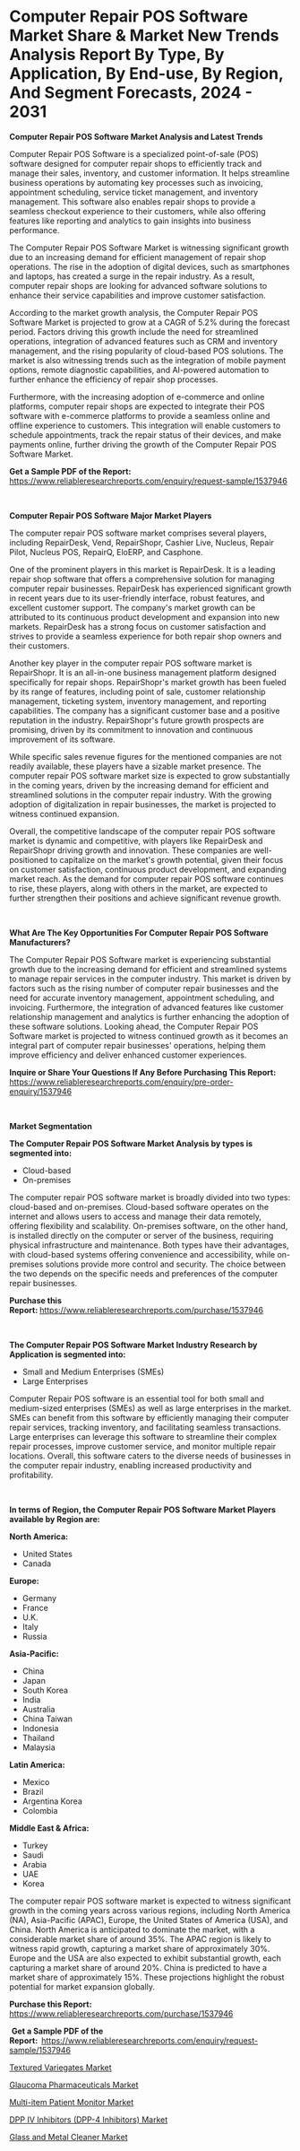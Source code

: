 <p><h1>Computer Repair POS Software Market Share & Market New Trends Analysis Report By Type, By Application, By End-use, By Region, And Segment Forecasts, 2024 - 2031</h1></p><p><strong>Computer Repair POS Software Market Analysis and Latest Trends</strong></p>
<p><p>Computer Repair POS Software is a specialized point-of-sale (POS) software designed for computer repair shops to efficiently track and manage their sales, inventory, and customer information. It helps streamline business operations by automating key processes such as invoicing, appointment scheduling, service ticket management, and inventory management. This software also enables repair shops to provide a seamless checkout experience to their customers, while also offering features like reporting and analytics to gain insights into business performance.</p><p>The Computer Repair POS Software Market is witnessing significant growth due to an increasing demand for efficient management of repair shop operations. The rise in the adoption of digital devices, such as smartphones and laptops, has created a surge in the repair industry. As a result, computer repair shops are looking for advanced software solutions to enhance their service capabilities and improve customer satisfaction.</p><p>According to the market growth analysis, the Computer Repair POS Software Market is projected to grow at a CAGR of 5.2% during the forecast period. Factors driving this growth include the need for streamlined operations, integration of advanced features such as CRM and inventory management, and the rising popularity of cloud-based POS solutions. The market is also witnessing trends such as the integration of mobile payment options, remote diagnostic capabilities, and AI-powered automation to further enhance the efficiency of repair shop processes.</p><p>Furthermore, with the increasing adoption of e-commerce and online platforms, computer repair shops are expected to integrate their POS software with e-commerce platforms to provide a seamless online and offline experience to customers. This integration will enable customers to schedule appointments, track the repair status of their devices, and make payments online, further driving the growth of the Computer Repair POS Software Market.</p></p>
<p><strong>Get a Sample PDF of the Report:&nbsp;</strong> <a href="https://www.reliableresearchreports.com/enquiry/request-sample/1537946">https://www.reliableresearchreports.com/enquiry/request-sample/1537946</a></p>
<p>&nbsp;</p>
<p><strong>Computer Repair POS Software Major Market Players</strong></p>
<p><p>The computer repair POS software market comprises several players, including RepairDesk, Vend, RepairShopr, Cashier Live, Nucleus, Repair Pilot, Nucleus POS, RepairQ, EloERP, and Casphone.</p><p>One of the prominent players in this market is RepairDesk. It is a leading repair shop software that offers a comprehensive solution for managing computer repair businesses. RepairDesk has experienced significant growth in recent years due to its user-friendly interface, robust features, and excellent customer support. The company's market growth can be attributed to its continuous product development and expansion into new markets. RepairDesk has a strong focus on customer satisfaction and strives to provide a seamless experience for both repair shop owners and their customers.</p><p>Another key player in the computer repair POS software market is RepairShopr. It is an all-in-one business management platform designed specifically for repair shops. RepairShopr's market growth has been fueled by its range of features, including point of sale, customer relationship management, ticketing system, inventory management, and reporting capabilities. The company has a significant customer base and a positive reputation in the industry. RepairShopr's future growth prospects are promising, driven by its commitment to innovation and continuous improvement of its software.</p><p>While specific sales revenue figures for the mentioned companies are not readily available, these players have a sizable market presence. The computer repair POS software market size is expected to grow substantially in the coming years, driven by the increasing demand for efficient and streamlined solutions in the computer repair industry. With the growing adoption of digitalization in repair businesses, the market is projected to witness continued expansion.</p><p>Overall, the competitive landscape of the computer repair POS software market is dynamic and competitive, with players like RepairDesk and RepairShopr driving growth and innovation. These companies are well-positioned to capitalize on the market's growth potential, given their focus on customer satisfaction, continuous product development, and expanding market reach. As the demand for computer repair POS software continues to rise, these players, along with others in the market, are expected to further strengthen their positions and achieve significant revenue growth.</p></p>
<p>&nbsp;</p>
<p><strong>What Are The Key Opportunities For Computer Repair POS Software Manufacturers?</strong></p>
<p><p>The Computer Repair POS Software market is experiencing substantial growth due to the increasing demand for efficient and streamlined systems to manage repair services in the computer industry. This market is driven by factors such as the rising number of computer repair businesses and the need for accurate inventory management, appointment scheduling, and invoicing. Furthermore, the integration of advanced features like customer relationship management and analytics is further enhancing the adoption of these software solutions. Looking ahead, the Computer Repair POS Software market is projected to witness continued growth as it becomes an integral part of computer repair businesses' operations, helping them improve efficiency and deliver enhanced customer experiences.</p></p>
<p><strong>Inquire or Share Your Questions If Any Before Purchasing This Report:</strong> <a href="https://www.reliableresearchreports.com/enquiry/pre-order-enquiry/1537946">https://www.reliableresearchreports.com/enquiry/pre-order-enquiry/1537946</a></p>
<p>&nbsp;</p>
<p><strong>Market Segmentation</strong></p>
<p><strong>The Computer Repair POS Software Market Analysis by types is segmented into:</strong></p>
<p><ul><li>Cloud-based</li><li>On-premises</li></ul></p>
<p><p>The computer repair POS software market is broadly divided into two types: cloud-based and on-premises. Cloud-based software operates on the internet and allows users to access and manage their data remotely, offering flexibility and scalability. On-premises software, on the other hand, is installed directly on the computer or server of the business, requiring physical infrastructure and maintenance. Both types have their advantages, with cloud-based systems offering convenience and accessibility, while on-premises solutions provide more control and security. The choice between the two depends on the specific needs and preferences of the computer repair businesses.</p></p>
<p><strong>Purchase this Report:&nbsp;</strong><a href="https://www.reliableresearchreports.com/purchase/1537946">https://www.reliableresearchreports.com/purchase/1537946</a></p>
<p>&nbsp;</p>
<p><strong>The Computer Repair POS Software Market Industry Research by Application is segmented into:</strong></p>
<p><ul><li>Small and Medium Enterprises (SMEs)</li><li>Large Enterprises</li></ul></p>
<p><p>Computer Repair POS software is an essential tool for both small and medium-sized enterprises (SMEs) as well as large enterprises in the market. SMEs can benefit from this software by efficiently managing their computer repair services, tracking inventory, and facilitating seamless transactions. Large enterprises can leverage this software to streamline their complex repair processes, improve customer service, and monitor multiple repair locations. Overall, this software caters to the diverse needs of businesses in the computer repair industry, enabling increased productivity and profitability.</p></p>
<p>&nbsp;</p>
<p><strong>In terms of Region, the Computer Repair POS Software Market Players available by Region are:</strong></p>
<p>
    <p> <strong> North America: </strong>
        <ul>
            <li>United States</li>
            <li>Canada</li>
        </ul>
        </p> 
    <p> <strong> Europe: </strong>
        <ul>
            <li>Germany</li>
            <li>France</li>
            <li>U.K.</li>
            <li>Italy</li>
            <li>Russia</li>
        </ul>
        </p> 
    <p> <strong> Asia-Pacific: </strong>
        <ul>
            <li>China</li>
            <li>Japan</li>
            <li>South Korea</li>
            <li>India</li>
            <li>Australia</li>
            <li>China Taiwan</li>
            <li>Indonesia</li>
            <li>Thailand</li>
            <li>Malaysia</li>
        </ul>
        </p> 
    <p> <strong> Latin America: </strong>
        <ul>
            <li>Mexico</li>
            <li>Brazil</li>
            <li>Argentina Korea</li>
            <li>Colombia</li>
        </ul>
        </p> 
    <p> <strong> Middle East & Africa: </strong>
        <ul>
            <li>Turkey</li>
            <li>Saudi</li>
            <li>Arabia</li>
            <li>UAE</li>
            <li>Korea</li>
        </ul>
    </p>
    </p>
<p><p>The computer repair POS software market is expected to witness significant growth in the coming years across various regions, including North America (NA), Asia-Pacific (APAC), Europe, the United States of America (USA), and China. North America is anticipated to dominate the market, with a considerable market share of around 35%. The APAC region is likely to witness rapid growth, capturing a market share of approximately 30%. Europe and the USA are also expected to exhibit substantial growth, each capturing a market share of around 20%. China is predicted to have a market share of approximately 15%. These projections highlight the robust potential for market expansion globally.</p></p>
<p><strong>Purchase this Report: </strong><a href="https://www.reliableresearchreports.com/purchase/1537946">https://www.reliableresearchreports.com/purchase/1537946</a></p>
<p>&nbsp;<strong>Get a Sample PDF of the Report:&nbsp;&nbsp;</strong><a href="https://www.reliableresearchreports.com/enquiry/request-sample/1537946">https://www.reliableresearchreports.com/enquiry/request-sample/1537946</a></p>
<p><strong></strong></p>
<p><p><a href="https://medium.com/@ashlylowe4544/textured-variegates-market-outlook-industry-overview-and-forecast-2024-to-2031-2df724d6c46b">Textured Variegates Market</a></p><p><a href="https://github.com/Krish2023na/Market-Research-Report-List-2/blob/main/glaucoma-pharmaceuticals-market.md">Glaucoma Pharmaceuticals Market</a></p><p><a href="https://medium.com/@ashlylowe4544/analyzing-multi-item-patient-monitor-market-global-industry-perspective-and-forecast-2024-to-2f24d6463614">Multi-item Patient Monitor Market</a></p><p><a href="https://github.com/zebdakicsin/Market-Research-Report-List-2/blob/main/dpp-iv-inhibitors-dpp-4-inhibitors-market.md">DPP IV Inhibitors (DPP-4 Inhibitors) Market</a></p><p><a href="https://medium.com/@ashlylowe4544/glass-and-metal-cleaner-market-trends-and-market-analysis-forecasted-for-period-2024-2031-7fbed808f6aa">Glass and Metal Cleaner Market</a></p></p>